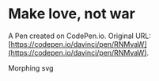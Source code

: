 # Make love, not war

A Pen created on CodePen.io. Original URL: [https://codepen.io/davinci/pen/RNMvaW](https://codepen.io/davinci/pen/RNMvaW).

Morphing svg
